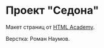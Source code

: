 # Проект "Седона"

Макет страниц от [HTML Academy](https://htmlacademy.ru).

Верстка: Роман Наумов.
